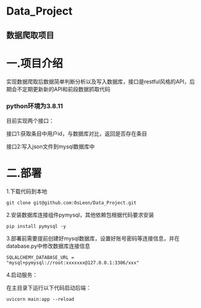 # Data_Project

## 数据爬取项目

# 一.项目介绍

实现数据爬取后数据简单判断分析以及写入数据库，接口是restful风格的API，后期会不定期更新新的API和前段数据抓取代码

### python环境为3.8.11

目前实现两个接口：

接口1:获取条目中用户id，与数据库对比，返回是否存在条目

接口2:写入json文件到mysql数据库中


# 二.部署

1.下载代码到本地

```
git clone git@github.com:OsLeon/Data_Project.git
```

2.安装数据库连接组件pymysql，其他依赖包根据代码要求安装

```
pip install pymysql -y
```
3.部署前需要提前创建好mysql数据库，设置好账号密码等连接信息，并在database.py中修改数据库连接信息

```
SQLALCHEMY_DATABASE_URL = "mysql+pymysql://root:xxxxxxx@127.0.0.1:3306/xxx"
```

4.启动服务：

在主目录下运行以下代码启动后端：

```
uvicorn main:app --reload
```






